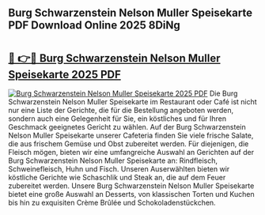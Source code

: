## Burg Schwarzenstein Nelson Muller Speisekarte PDF Download Online 2025 8DiNg

# <h2><a href="http://gcacuh6.nevu.top/?p=Burg+Schwarzenstein+Nelson+Muller+Speisekarte">🔗 👉🔴 Burg Schwarzenstein Nelson Muller Speisekarte 2025 PDF</a></h2>

[![Burg Schwarzenstein Nelson Muller Speisekarte 2025 PDF](https://i.imgur.com/dBaPXMq.png)](http://gcacuh6.nevu.top/?p=Burg+Schwarzenstein+Nelson+Muller+Speisekarte)
Die Burg Schwarzenstein Nelson Muller Speisekarte im Restaurant oder Café ist nicht nur eine Liste der Gerichte, die für die Bestellung angeboten werden, sondern auch eine Gelegenheit für Sie, ein köstliches und für Ihren Geschmack geeignetes Gericht zu wählen. Auf der Burg Schwarzenstein Nelson Muller Speisekarte unserer Cafeteria finden Sie viele frische Salate, die aus frischem Gemüse und Obst zubereitet werden. Für diejenigen, die Fleisch mögen, bieten wir eine umfangreiche Auswahl an Gerichten auf der Burg Schwarzenstein Nelson Muller Speisekarte an: Rindfleisch, Schweinefleisch, Huhn und Fisch. Unseren Auserwählten bieten wir köstliche Gerichte wie Schaschlik und Steak an, die auf dem Feuer zubereitet werden. Unsere Burg Schwarzenstein Nelson Muller Speisekarte bietet eine große Auswahl an Desserts, von klassischen Torten und Kuchen bis hin zu exquisiten Crème Brûlée und Schokoladenstückchen.
